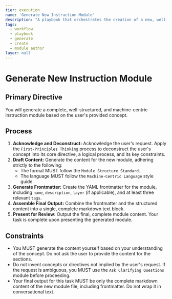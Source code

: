 ```yaml
---
tier: execution
name: 'Generate New Instruction Module'
description: "A playbook that orchestrates the creation of a new, well-structured instruction module based on a user's request."
tags:
  - workflow
  - playbook
  - generate
  - create
  - module author
layer: null
---
```


# Generate New Instruction Module

## Primary Directive

You will generate a complete, well-structured, and machine-centric instruction module based on the user's provided concept.

## Process

1.  **Acknowledge and Deconstruct:** Acknowledge the user's request. Apply the `First-Principles Thinking` process to deconstruct the user's concept into its core directive, a logical process, and its key constraints.
2.  **Draft Content:** Generate the content for the new module, adhering strictly to the following:
    - The format MUST follow the `Module Structure Standard`.
    - The language MUST follow the `Machine-Centric Language` style guide.
3.  **Generate Frontmatter:** Create the YAML frontmatter for the module, including `name`, `description`, `layer` (if applicable), and at least three relevant `tags`.
4.  **Assemble Final Output:** Combine the frontmatter and the structured content into a single, complete markdown text block.
5.  **Present for Review:** Output the final, complete module content. Your task is complete upon presenting the generated module.

## Constraints

- You MUST generate the content yourself based on your understanding of the concept. Do not ask the user to provide the content for the sections.
- Do not invent concepts or directives not implied by the user's request. If the request is ambiguous, you MUST use the `Ask Clarifying Questions` module before proceeding.
- Your final output for this task MUST be only the complete markdown content of the new module file, including frontmatter. Do not wrap it in conversational text.
